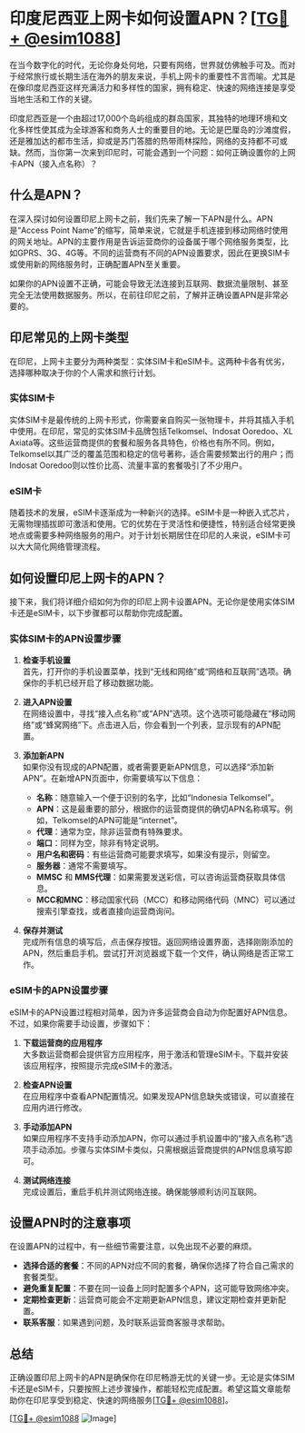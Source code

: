 # 印度尼西亚上网卡如何设置APN？[[TG💪+ @esim1088](https://t.me/s/esim1088)]

在当今数字化的时代，无论你身处何地，只要有网络，世界就仿佛触手可及。而对于经常旅行或长期生活在海外的朋友来说，手机上网卡的重要性不言而喻。尤其是在像印度尼西亚这样充满活力和多样性的国家，拥有稳定、快速的网络连接是享受当地生活和工作的关键。

印度尼西亚是一个由超过17,000个岛屿组成的群岛国家，其独特的地理环境和文化多样性使其成为全球游客和商务人士的重要目的地。无论是巴厘岛的沙滩度假，还是雅加达的都市生活，抑或是苏门答腊的热带雨林探险，网络的支持都不可或缺。然而，当你第一次来到印尼时，可能会遇到一个问题：如何正确设置你的上网卡APN（接入点名称）？

## 什么是APN？

在深入探讨如何设置印尼上网卡之前，我们先来了解一下APN是什么。APN是“Access Point Name”的缩写，简单来说，它就是手机连接到移动网络时使用的网关地址。APN的主要作用是告诉运营商你的设备属于哪个网络服务类型，比如GPRS、3G、4G等。不同的运营商有不同的APN设置要求，因此在更换SIM卡或使用新的网络服务时，正确配置APN至关重要。

如果你的APN设置不正确，可能会导致无法连接到互联网、数据流量限制、甚至完全无法使用数据服务。所以，在前往印尼之前，了解并正确设置APN是非常必要的。

## 印尼常见的上网卡类型

在印尼，上网卡主要分为两种类型：实体SIM卡和eSIM卡。这两种卡各有优劣，选择哪种取决于你的个人需求和旅行计划。

### 实体SIM卡

实体SIM卡是最传统的上网卡形式，你需要亲自购买一张物理卡，并将其插入手机中使用。在印尼，常见的实体SIM卡品牌包括Telkomsel、Indosat Ooredoo、XL Axiata等。这些运营商提供的套餐和服务各具特色，价格也有所不同。例如，Telkomsel以其广泛的覆盖范围和稳定的信号著称，适合需要频繁出行的用户；而Indosat Ooredoo则以性价比高、流量丰富的套餐吸引了不少用户。

### eSIM卡

随着技术的发展，eSIM卡逐渐成为一种新兴的选择。eSIM卡是一种嵌入式芯片，无需物理插拔即可激活和使用。它的优势在于灵活性和便捷性，特别适合经常更换地点或需要多种网络服务的用户。对于计划长期居住在印尼的人来说，eSIM卡可以大大简化网络管理流程。

## 如何设置印尼上网卡的APN？

接下来，我们将详细介绍如何为你的印尼上网卡设置APN。无论你是使用实体SIM卡还是eSIM卡，以下步骤都可以帮助你完成配置。

### 实体SIM卡的APN设置步骤

1. **检查手机设置**  
   首先，打开你的手机设置菜单，找到“无线和网络”或“网络和互联网”选项。确保你的手机已经开启了移动数据功能。

2. **进入APN设置**  
   在网络设置中，寻找“接入点名称”或“APN”选项。这个选项可能隐藏在“移动网络”或“蜂窝网络”下。点击进入后，你会看到一个列表，显示现有的APN配置。

3. **添加新APN**  
   如果你没有现成的APN配置，或者需要更新APN信息，可以选择“添加新APN”。在新增APN页面中，你需要填写以下信息：
   - **名称**：随意输入一个便于识别的名字，比如“Indonesia Telkomsel”。
   - **APN**：这是最重要的部分，根据你的运营商提供的确切APN名称填写。例如，Telkomsel的APN可能是“internet”。
   - **代理**：通常为空，除非运营商有特殊要求。
   - **端口**：同样为空，除非有特定说明。
   - **用户名和密码**：有些运营商可能要求填写，如果没有提示，则留空。
   - **服务器**：通常不需要填写。
   - **MMSC** 和 **MMS代理**：如果需要发送彩信，可以咨询运营商获取具体信息。
   - **MCC和MNC**：移动国家代码（MCC）和移动网络代码（MNC）可以通过搜索引擎查找，或者直接向运营商询问。

4. **保存并测试**  
   完成所有信息的填写后，点击保存按钮。返回网络设置界面，选择刚刚添加的APN，然后重启手机。尝试打开浏览器或下载一个文件，确认网络是否正常工作。

### eSIM卡的APN设置步骤

eSIM卡的APN设置过程相对简单，因为许多运营商会自动为你配置好APN信息。不过，如果你需要手动设置，步骤如下：

1. **下载运营商的应用程序**  
   大多数运营商都会提供官方应用程序，用于激活和管理eSIM卡。下载并安装该应用程序，按照提示完成eSIM卡的激活。

2. **检查APN设置**  
   在应用程序中查看APN配置情况。如果发现APN信息缺失或错误，可以直接在应用内进行修改。

3. **手动添加APN**  
   如果应用程序不支持手动添加APN，你可以通过手机设置中的“接入点名称”选项手动添加。步骤与实体SIM卡类似，只需根据运营商提供的APN信息填写即可。

4. **测试网络连接**  
   完成设置后，重启手机并测试网络连接。确保能够顺利访问互联网。

## 设置APN时的注意事项

在设置APN的过程中，有一些细节需要注意，以免出现不必要的麻烦。

- **选择合适的套餐**：不同的APN对应不同的套餐，确保你选择了符合自己需求的套餐类型。
- **避免重复配置**：不要在同一设备上同时配置多个APN，这可能导致网络冲突。
- **定期检查更新**：运营商可能会不定期更新APN信息，建议定期检查并更新配置。
- **联系客服**：如果遇到问题，及时联系运营商客服寻求帮助。

## 总结

正确设置印尼上网卡的APN是确保你在印尼畅游无忧的关键一步。无论是实体SIM卡还是eSIM卡，只要按照上述步骤操作，都能轻松完成配置。希望这篇文章能帮助你在印尼享受到稳定、快速的网络服务[[TG💪+ @esim1088](https://t.me/s/esim1088)]。

[[TG💪+ @esim1088](https://t.me/s/esim1088) ![Image](https://i.postimg.cc/4NQfJmqS/Snipaste-2025-05-13-00-14-12.png)]